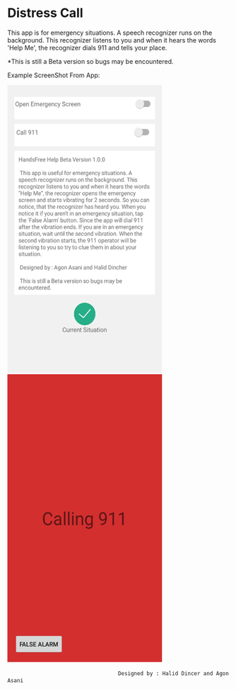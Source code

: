 # Distress Call

This app is for emergency situations.
A speech recognizer runs on the background. This recognizer
listens to you and when it hears the words 'Help Me', the recognizer
dials 911 and tells your place.

*This is still a Beta version so bugs may be encountered.

Example ScreenShot From App:

<img src="https://raw.githubusercontent.com/halitdincer/distresscall/master/Screenshot%20From%20App/Interface_Screen.png" width="350" height="650">    <img src="https://raw.githubusercontent.com/halitdincer/distresscall/master/Screenshot%20From%20App/Emergency_Screen.png" width="350" height="650">




                                       Designed by : Halid Dincer and Agon Asani
